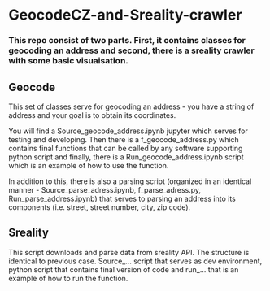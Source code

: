 # GeocodeCZ-and-Sreality-crawler

### This repo consist of two parts. First, it contains classes for geocoding an address and second, there is a sreality crawler with some basic visuaisation.


## Geocode
This set of classes serve for geocoding an address -  you have a string of address and your goal is to obtain its coordinates.

You will find a Source_geocode_address.ipynb jupyter which serves for testing and developing. Then there is a f_geocode_address.py which contains final functions that can be called by any software supporting python script and finally, there is a Run_geocode_address.ipynb script which is an example of how to use the function.

In addition to this, there is also a parsing script (organized in an identical manner - Source_parse_adress.ipynb, f_parse_adress.py, Run_parse_address.ipynb) that serves to parsing an address into its components (i.e. street, street number, city, zip code).

## Sreality
This script downloads and parse data from sreality API. The structure is identical to previous case. Source_... script that serves as dev environment, python script that contains final version of code and run_... that is an example of how to run the function. 
